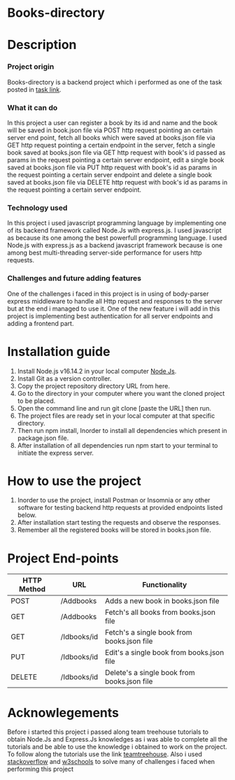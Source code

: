 # Books-directory

# Description

### Project origin
Books-directory is a backend project which i performed as one of the task posted in [task link](https://www.blog.duomly.com/node-js-project-ideas-for-beginners/#1-books-directory).

### What it can do
In this project a user can register a book by its id and name and the book will be saved in book.json file via POST http request pointing an certain server end point, fetch all books which were saved at books.json file via GET http request pointing a certain endpoint in the server, fetch a single book saved at books.json file via GET http request with book's id passed as params in the request pointing a certain server endpoint, edit a single book saved at books.json file via PUT http request with book's id as params in the request pointing a certain server endpoint and delete a single book saved at books.json file via DELETE http request with book's id as params in the request pointing a certain server endpoint.

### Technology used
In this project i used javascript programming language by implementing one of its backend framework called Node.Js with express.js.
I used javascript as because its one among the best powerfull programming language.
I used Node.js with express.js as a backend javascript framework because is one among best multi-threading server-side performance for users http requests.

### Challenges and future adding features
One of the challenges i faced in this project is in using of body-parser express middleware to handle all Http request and responses to the server but at the end i managed to use it.
One of the new feature i will add in this project is implementing best authentication for all server endpoints and adding a frontend part.

# Installation guide
1. Install Node.js v16.14.2 in your local computer [Node Js](https://nodejs.org/en/).
2. Install Git as a version controller.
3. Copy the project repository directory URL from here.
4. Go to the directory in your computer where you want the cloned project to be placed.
5. Open the command line and run git clone [paste the URL] then run.
6. The project files are ready set in your local computer at that specific directory.
7. Then run npm install, Inorder to install all dependencies which present in package.json file.
8. After installation of all dependencies run npm start to your terminal to initiate the express server.


# How to use the project
1. Inorder to use the project, install Postman or Insomnia or any other software for testing backend http requests at provided endpoints listed below.
2. After installation start testing the requests and observe the responses.
3. Remember all the registered books will be stored in books.json file.

# Project End-points
| HTTP Method  | URL |Functionality|
| ------------- | ------------- |-------|
| POST  | /Addbooks  |Adds a new book in books.json file|
| GET  | /Addbooks   |Fetch's all books from books.json file|
| GET  | /Idbooks/id   |Fetch's a single book from books.json file|
| PUT  | /Idbooks/id   |Edit's a single book from books.json file|
| DELETE  | /Idbooks/id   |Delete's a single book from books.json file|

# Acknowlegements
Before i started this project i passed along team treehouse tutorials to obtain Node.Js and Express.Js knowledges as i was able to complete all the tutorials and be able to use the knowledge i obtained to work on the project. To follow along the tutorials use the link [teamtreehouse](https://teamtreehouse.com/). Also i used [stackoverflow](https://stackoverflow.com/) and [w3schools](https://www.w3schools.com/) to solve many of challenges i faced when performing this project


